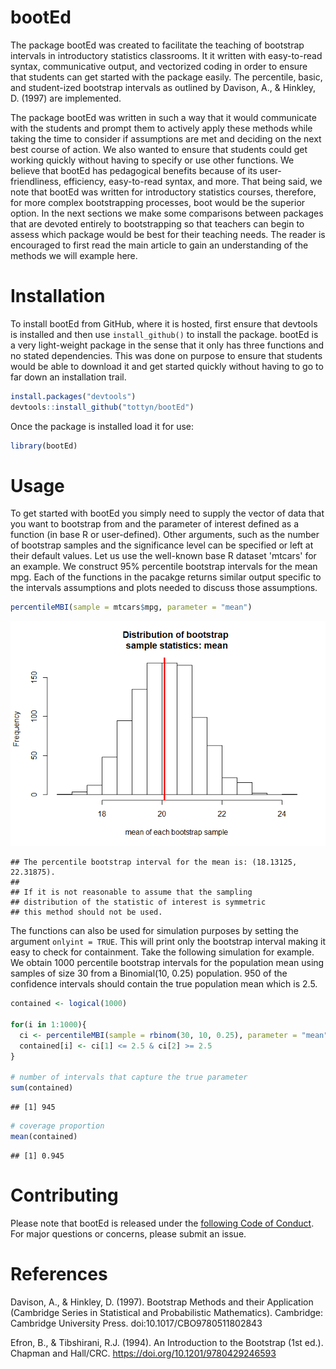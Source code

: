 
# bootEd

The package bootEd was created to facilitate the teaching of bootstrap intervals in introductory statistics classrooms. It it written with easy-to-read syntax, communicative output, and vectorized coding in order to ensure that students can get started with the package easily. The percentile, basic, and student-ized bootstrap intervals as outlined by Davison, A., & Hinkley, D. (1997) are implemented.

The package bootEd was written in such a way that it would communicate with the students and
prompt them to actively apply these methods while taking the time to consider if assumptions are
met and deciding on the next best course of action. We also wanted to ensure that students could
get working quickly without having to specify or use other functions. We believe that bootEd has
pedagogical benefits because of its user-friendliness, efficiency, easy-to-read syntax, and more. That
being said, we note that bootEd was written for introductory statistics courses, therefore, for more
complex bootstrapping processes, boot would be the superior option. In the next sections we make
some comparisons between packages that are devoted entirely to bootstrapping so that teachers can
begin to assess which package would be best for their teaching needs. The reader is encouraged to
first read the main article to gain an understanding of the methods we will example here.

# Installation

To install bootEd from GitHub, where it is hosted, first ensure that devtools is installed and then use `install_github()` to install the package. bootEd is a very light-weight package in the sense that it only has three functions and no stated dependencies. This was done on purpose to ensure that students would be able to download it and get started quickly without having to go to far down an installation trail. 


```r
install.packages("devtools")
devtools::install_github("tottyn/bootEd")
```

Once the package is installed load it for use:


```r
library(bootEd)
```

# Usage

To get started with bootEd you simply need to supply the vector of data that you want to bootstrap from and the parameter of interest defined as a function (in base R or user-defined). Other arguments, such as the number of bootstrap samples and the significance level can be specified or left at their default values. Let us use the well-known base R dataset 'mtcars' for an example. We construct 95% percentile bootstrap intervals for the mean mpg. Each of the functions in the pacakge returns similar output specific to the intervals assumptions and plots needed to discuss those assumptions.


```r
percentileMBI(sample = mtcars$mpg, parameter = "mean")
```

![](unnamed-chunk-3-1.png)<!-- -->

```
## The percentile bootstrap interval for the mean is: (18.13125, 22.31875).
## 
## If it is not reasonable to assume that the sampling 
## distribution of the statistic of interest is symmetric 
## this method should not be used.
```

The functions can also be used for simulation purposes by setting the argument `onlyint = TRUE`. This will print only the bootstrap interval making it easy to check for containment. Take the following simulation for example. We obtain 1000 percentile bootstrap intervals for the population mean using samples of size 30 from a Binomial(10, 0.25) population. 950 of the confidence intervals should contain the true population mean which is 2.5. 


```r
contained <- logical(1000)

for(i in 1:1000){
  ci <- percentileMBI(sample = rbinom(30, 10, 0.25), parameter = "mean", onlyint = TRUE)
  contained[i] <- ci[1] <= 2.5 & ci[2] >= 2.5
}

# number of intervals that capture the true parameter
sum(contained)
```

```
## [1] 945
```

```r
# coverage proportion
mean(contained)
```

```
## [1] 0.945
```

# Contributing

Please note that bootEd is released under the [following Code of Conduct](code_of_conduct.md). For major questions or concerns, please submit an issue.

# References 

Davison, A., & Hinkley, D. (1997). Bootstrap Methods and their Application (Cambridge Series in Statistical and Probabilistic Mathematics). Cambridge: Cambridge University Press. doi:10.1017/CBO9780511802843

Efron, B., & Tibshirani, R.J. (1994). An Introduction to the Bootstrap (1st ed.). Chapman and Hall/CRC. https://doi.org/10.1201/9780429246593

